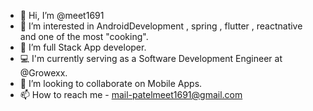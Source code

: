 - 👋 Hi, I’m @meet1691
- 👀 I’m interested in AndroidDevelopment , spring , flutter , reactnative and one of the most "cooking".
- 🌱 I’m full Stack App developer.
- 💻 I'm currently serving as a Software Development Engineer at @Growexx.
- 💞️ I’m looking to collaborate on Mobile Apps.
- 📫 How to reach me - mail-patelmeet1691@gmail.com

<!---
meet1691/meet1691 is a ✨ special ✨ repository because its `README.md` (this file) appears on your GitHub profile.
You can click the Preview link to take a look at your changes.
--->
